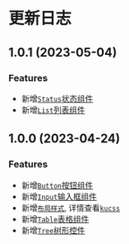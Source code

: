 # 更新日志

## 1.0.1 (2023-05-04)

### Features

- 新增[`Status`状态组件](../status.md)
- 新增[`List`列表组件](../list.md)

## 1.0.0 (2023-04-24)

### Features

- 新增[`Button`按钮组件](../button.md)
- 新增[`Input`输入框组件](../input.md)
- 新增[`布局样式`](../layout.md), 详情查看[`kucss`](https://www.npmjs.com/package/kucss)
- 新增[`Table`表格组件](../table.md)
- 新增[`Tree`树形控件](../tree.md)
